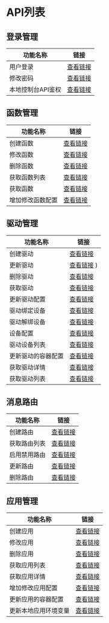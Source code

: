 # API列表

## 登录管理
| 功能名称                                                     | 链接                                                         |
| ------------------------------------------------------------ | ------------------------------------------------------------ |
| 用户登录                                     | [查看链接](uiot-stack/边缘端开发/本地控制台开发指南/登录管理?id=用户登录)  |
| 修改密码                                      | [查看链接](uiot-stack/边缘端开发/本地控制台开发指南/登录管理?id=修改密码)  |
| 本地控制台API鉴权                                 | [查看链接](uiot-stack/边缘端开发/本地控制台开发指南/登录管理?id=本地控制台API鉴权)   |





## 函数管理

| 功能名称                     | 链接                                                         |
| ---------------------------- | ------------------------------------------------------------ |
| 创建函数                     | [查看链接](uiot-stack/边缘端开发/本地控制台开发指南/函数管理?id=创建函数)  |
| 修改函数                     | [查看链接](uiot-stack/边缘端开发/本地控制台开发指南/函数管理?id=修改函数) |
| 删除函数                     | [查看链接](uiot-stack/边缘端开发/本地控制台开发指南/函数管理?id=删除函数) |
| 获取函数列表                 | [查看链接](uiot-stack/边缘端开发/本地控制台开发指南/函数管理?id=获取函数列表) |
| 获取函数                     | [查看链接](uiot-stack/边缘端开发/本地控制台开发指南/函数管理?id=获取函数)  |
| 增加修改函数配置             | [查看链接](uiot-stack/边缘端开发/本地控制台开发指南/函数管理?id=增加修改函数配置)  |




## 驱动管理

| 功能名称      | 链接                                                         |
| ------------- | ------------------------------------------------------------ |
| 创建驱动 | [查看链接](uiot-stack/边缘端开发/本地控制台开发指南/驱动管理?id=创建驱动)  |
| 更新驱动 | [查看链接](uiot-stack/边缘端开发/本地控制台开发指南/驱动管理?id=更新驱动)  ) |
| 删除驱动 |[查看链接](uiot-stack/边缘端开发/本地控制台开发指南/驱动管理?id=删除驱动)   |
| 获取驱动 | [查看链接](uiot-stack/边缘端开发/本地控制台开发指南/驱动管理?id=获取驱动)   |
| 更新驱动配置 |[查看链接](uiot-stack/边缘端开发/本地控制台开发指南/驱动管理?id=更新驱动配置)   |
| 驱动绑定设备 |[查看链接](uiot-stack/边缘端开发/本地控制台开发指南/驱动管理?id=驱动绑定设备)  |
| 驱动解绑设备 |[查看链接](uiot-stack/边缘端开发/本地控制台开发指南/驱动管理?id=驱动解绑设备)  |
| 设备配置| [查看链接](uiot-stack/边缘端开发/本地控制台开发指南/驱动管理?id=设备配置)   |
| 驱动设备列表|[查看链接](uiot-stack/边缘端开发/本地控制台开发指南/驱动管理?id=驱动设备列表)  |
| 更新驱动的容器配置|[查看链接](uiot-stack/边缘端开发/本地控制台开发指南/驱动管理?id=更新驱动的容器配置)  |
| 获取驱动详情|[查看链接](uiot-stack/边缘端开发/本地控制台开发指南/驱动管理?id=获取驱动详情)  |
| 获取驱动列表|[查看链接](uiot-stack/边缘端开发/本地控制台开发指南/驱动管理?id=获取驱动列表)  |




## 消息路由

| 功能名称      | 链接                                                         |
| ------------ | ------------------------------------------------------------ |
| 创建路由 |[查看链接](uiot-stack/边缘端开发/本地控制台开发指南/消息路由?id=获取驱动列表) |
| 获取路由列表 |[查看链接](uiot-stack/边缘端开发/本地控制台开发指南/消息路由?id=获取路由列表)|
| 启用禁用路由 | [查看链接](uiot-stack/边缘端开发/本地控制台开发指南/消息路由?id=启用禁用路由) |
| 更新路由 |[查看链接](uiot-stack/边缘端开发/本地控制台开发指南/消息路由?id=更新路由) |
| 删除路由 | [查看链接](uiot-stack/边缘端开发/本地控制台开发指南/消息路由?id=删除路由)|



## 应用管理

| 功能名称                       | 链接                                                         |
| ---------------------------- | ------------------------------------------------------------ |
| 创建应用 | [查看链接](uiot-stack/边缘端开发/本地控制台开发指南/消息路由?id=创建应用) |
| 修改应用 |[查看链接](uiot-stack/边缘端开发/本地控制台开发指南/消息路由?id=修改应用) |
| 删除应用       |[查看链接](uiot-stack/边缘端开发/本地控制台开发指南/消息路由?id=删除应用) |
| 获取应用列表     | [查看链接](uiot-stack/边缘端开发/本地控制台开发指南/消息路由?id=获取应用列表) |
| 获取应用详情       | [查看链接](uiot-stack/边缘端开发/本地控制台开发指南/消息路由?id=获取应用详情) |
| 增加修改应用配置 |[查看链接](uiot-stack/边缘端开发/本地控制台开发指南/消息路由?id=增加修改应用配置) |
| 更新应用的容器配置  |[查看链接](uiot-stack/边缘端开发/本地控制台开发指南/消息路由?id=更新应用的容器配置)|
| 更新本地应用环境变量  |[查看链接](uiot-stack/边缘端开发/本地控制台开发指南/消息路由?id=更新本地应用环境变量) |




